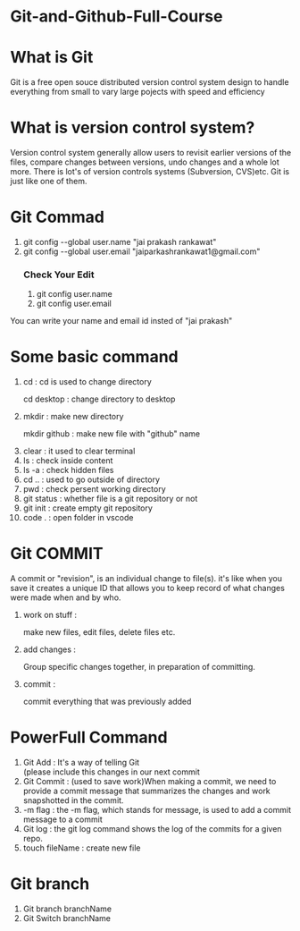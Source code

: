 # Git-and-Github-Full-Course
<h1>What is Git</h1>
<p>Git is a free open souce distributed version control system design to handle everything from small to vary large pojects with speed and efficiency</p>
<h1>What is version control system?</h1>
<p>Version control system generally allow users to revisit earlier versions of the files, compare changes between versions, undo changes and a whole lot more. There is lot's of version controls systems (Subversion, CVS)etc. Git is just like one of them.</p>
<h1>Git Commad</h1>
<ol>
  <li>git config --global user.name "jai prakash rankawat"</li>
  <li>git config --global user.email "jaiparkashrankawat1@gmail.com"</li>
  <h3>Check Your Edit</h3>
  <ol type=1>
    <li>git config user.name</li>
    <li>git config user.email</li>
  </ol>
</ol>
<p>You can write your name and email id insted of "jai prakash"</p>
<h1>Some basic command</h1>
<ol>
  <li>cd : cd is used to change directory</li>
  <p>cd desktop : change directory to desktop</p>
  <li>mkdir : make new directory</li>
  <p>mkdir github : make new file with "github" name</p>
  <li>clear : it used to clear terminal</li>
  <li>ls : check inside content</li>
  <li>ls -a : check hidden files</li>
  <li>cd .. : used to go outside of directory</li>
  <li>pwd : check persent working directory</li>
  <li>git status : whether file is a git repository or not</li>
  <li>git init : create empty git repository</li>
  <li>code . : open folder in vscode</li>
</ol>
<h1>Git COMMIT</h1>
A commit or "revision", is an individual change to file(s). it's like when you save it creates a unique ID that allows you to keep record of what changes were made when and by who.
<ol>
  <li>work on stuff :</li>
  <p>make new files, edit files, delete files etc.</p>
  <li>add changes :</li>
  <p>Group specific changes together, in preparation of committing.</p>
  <li>commit :</li>
  <p>commit everything that was previously added</p>
</ol>

<h1>PowerFull Command</h1>
<ol>
  <li>Git Add : It's a way of telling Git <br>(please include this changes in our next commit</li>
  <li>Git Commit : (used to save work)When making a commit, we need to provide a commit message that summarizes the changes and work snapshotted in the commit.</li>
  <li>-m flag : the -m flag, which stands for message, is used to add a commit message to a commit</li>
  <li>Git log : the git log command shows the log of the commits for a given repo.</li>
  <li>touch fileName : create new file </li>
</ol>

<h1>Git branch</h1>
<ol>
<li>Git branch branchName</li>
<li>Git Switch branchName</li>
</ol>

